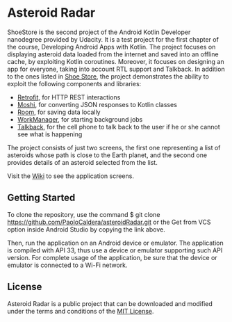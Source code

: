 # Asteroid Radar

ShoeStore is the second project of the Android Kotlin Developer nanodegree provided by Udacity. It is a test project for the first chapter of the course, Developing Android Apps with Kotlin. The project focuses on displaying asteroid data loaded from the internet and saved into an offline cache, by exploiting Kotlin coroutines. Moreover, it focuses on designing an app for everyone, taking into account RTL support and Talkback. In addition to the ones listed in [Shoe Store](https://github.com/PaoloCaldera/shoeStore), the project demonstrates the ability to exploit the following components and libraries:

* [Retrofit](https://square.github.io/retrofit/), for HTTP REST interactions
* [Moshi](https://github.com/square/moshi), for converting JSON responses to Kotlin classes
* [Room](https://developer.android.com/jetpack/androidx/releases/room), for saving data locally
* [WorkManager](https://developer.android.com/guide/background/persistent), for starting background jobs
* [Talkback](https://support.google.com/accessibility/android/topic/3529932?hl=en&ref_topic=9078845&sjid=7074746708030549321-EU), for the cell phone to talk back to the user if he or she cannot see what is happening

The project consists of just two screens, the first one representing a list of asteroids whose path is close to the Earth planet, and the second one provides details of an asteroid selected from the list.

Visit the [Wiki](https://github.com/PaoloCaldera/asteroidRadar/wiki) to see the application screens.


## Getting Started
To clone the repository, use the command
$ git clone https://github.com/PaoloCaldera/asteroidRadar.git
or the Get from VCS option inside Android Studio by copying the link above.

Then, run the application on an Android device or emulator. The application is compiled with API 33, thus use a device or emulator supporting such API version.
For complete usage of the application, be sure that the device or emulator is connected to a Wi-Fi network.


## License

Asteroid Radar is a public project that can be downloaded and modified under the terms and conditions of the [MIT License](LICENSE).
